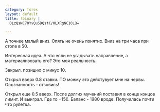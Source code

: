 ```yaml
--- 
category: forex
layout: default
title: !binary |
  0LzQsNC70YvQuSDQstC/0LXRgNC10LQ=

---
```

А точнее малый вниз. Опять не очень понятно. Вниз на три часа при стопе в 50.

Интересная идея. А что если не угадывать направление, а материализовать его? Это моя реальность.

Закрыл. позицию с минус 10.

Открыл вверх 0.8 ставки. ПО моему это дейстувует мне на нервы. Осознанность - отзовись!

Открыл еще 0.5 вверх. После долгих мучений поставил в конце концов лимит. И выиграл. Где то +150. Баланс - 1980 вроде. Получилась почти что рулетка.
